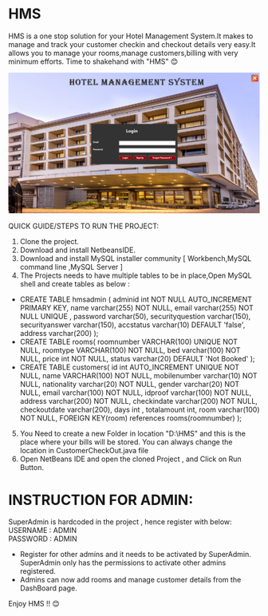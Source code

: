 # HMS
HMS is a one stop solution for your Hotel Management System.It makes to manage and track your customer checkin and checkout details very easy.It allows you to manage your rooms,manage customers,billing with very minimum efforts. Time to shakehand with "HMS" 😊 

![Login](Screenshots/Login.PNG)

QUICK GUIDE/STEPS TO RUN THE PROJECT:
1. Clone the project.
2. Download and install NetbeansIDE.
3. Download and install MySQL installer community [ Workbench,MySQL command line ,MySQL Server ]
4. The Projects needs to have multiple tables to be in place,Open MySQL shell and create tables as below :
- CREATE TABLE hmsadmin (
    adminid int NOT NULL AUTO_INCREMENT PRIMARY KEY,
    name varchar(255) NOT NULL,
    email varchar(255) NOT NULL UNIQUE ,
    password varchar(50),
    securityquestion varchar(150),
    securityanswer varchar(150),
    accstatus varchar(10) DEFAULT 'false',
    address varchar(200)
   );
- CREATE TABLE rooms(
    roomnumber VARCHAR(100) UNIQUE  NOT NULL,
    roomtype VARCHAR(100) NOT NULL,
    bed varchar(100) NOT NULL,
    price int NOT NULL,
    status varchar(20) DEFAULT 'Not Booked'
   );
- CREATE TABLE customers(
    id int AUTO_INCREMENT UNIQUE  NOT NULL,
    name VARCHAR(100) NOT NULL,
    mobilenumber varchar(10) NOT NULL,
    nationality varchar(20) NOT NULL,
    gender varchar(20) NOT NULL,
    email varchar(100) NOT NULL,
    idproof varchar(100) NOT NULL,
    address varchar(200) NOT NULL,
    checkindate varchar(200) NOT NULL,
    checkoutdate varchar(200),
    days int ,
    totalamount int,
    room varchar(100) NOT NULL,
    FOREIGN KEY(room) references rooms(roomnumber)
   );
5. You Need to create a new Folder in location "D:\HMS\" and this is the place where your bills will be stored. You can always change the location in CustomerCheckOut.java file
6. Open NetBeans IDE and open the cloned Project , and Click on Run Button.

# INSTRUCTION FOR ADMIN:
SuperAdmin is hardcoded in the project , hence register with below: \
USERNAME : ADMIN \
PASSWORD : ADMIN

- Register for other admins and it needs to be activated by SuperAdmin.
SuperAdmin only has the permissions to activate other admins registered.
- Admins can now add rooms and manage customer details from the DashBoard page.

Enjoy HMS !! 😊
